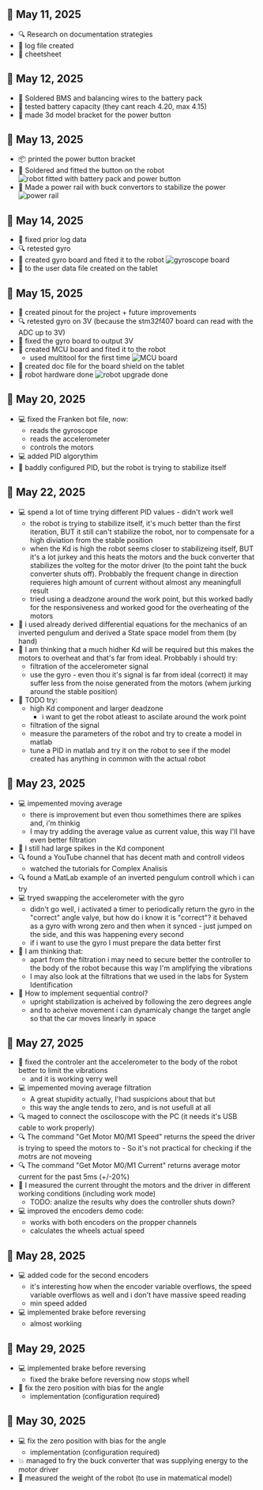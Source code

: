 ## 📅 May 11, 2025
- 🔍 Research on documentation strategies
- :page_facing_up: log file created
- :page_facing_up: cheetsheet

## 📅 May 12, 2025
- 🔧 Soldered BMS and balancing wires to the battery pack
- 🔧 tested battery capacity (they cant reach 4.20, max 4.15)
- 🎨 made 3d model bracket for the power button

## 📅 May 13, 2025
- 📦 printed the power button bracket
- 🔧 Soldered and fitted the button on the robot
![robot fitted with battery pack and power button](/media/fitted_battery_pack_and_power_button.jpeg "robot fitted with battery pack and power button")  
- 🔧 Made a power rail with buck convertors to stabilize the power
![power rail](/media/power_rail.jpeg "the upper side of the power rail")  

## 📅 May 14, 2025
- :page_facing_up: fixed prior log data
- 🔍 retested gyro
- 🔧 created gyro board and fited it to the robot
![gyroscope board](/media/gyroscope_board.jpeg "gyroscope board") 
- :page_facing_up: to the user data file created on the tablet

## 📅 May 15, 2025
- :page_facing_up: created pinout for the project + future improvements
- 🔍 retested gyro on 3V (because the stm32f407 board can read with the ADC up to 3V)
- 🔧 fixed the gyro board to output 3V
- 🔧 created MCU board and fited it to the robot
    - used multitool for the first time
![MCU board](/media/MCU_board.jpeg "MCU board") 
- :page_facing_up: created doc file for the board shield on the tablet
- 🤖 robot hardware done
![robot upgrade done](/media/robot_upgrade_done.jpeg "robot upgrade done") 

## 📅 May 20, 2025
- 💻 fixed the Franken bot file, now:
    - reads the gyroscope
    - reads the accelerometer
    - controls the motors
- 💻 added PID algorythim
- 🤖 baddly configured PID, but the robot is trying to stabilize itself


## 📅 May 22, 2025
- 💻 spend a lot of time trying different PID values - didn't work well
    - the robot is trying to stabilize itself, it's much better than the first iteration, 
    BUT it still can't stabilize the robot, nor to compensate for a high diviation from 
    the stable position
    - when the Kd is high the robot seems closer to stabilizeing itself, BUT it's a lot jurkey
    and this heats the motors and the buck converter that stabilizes the volteg for the motor driver
    (to the point taht the buck converter shuts off). Probbably the frequent change in direction 
    requieres high amount of current without almost any meaningfull result
    - tried using a deadzone around the work point, but this worked badly for the responsiveness
    and worked good for the overheating of the motors 
- :page_facing_up: i used already derived differential equations for the mechanics of an inverted pengulum
and derived a State space model from them (by hand)
- 🧠 I am thinking that a much hidher Kd will be required but this makes the motors to overheat
and that's far from ideal. Probbably i should try:
    - filtration of the accelerometer signal 
    - use the gyro - even thou it's signal is far from ideal (correct) it may suffer less from the noise
    generated from the motors (whem jurking around the stable position)
- :page_facing_up: TODO try:
    - high Kd component and larger deadzone
        - i want to get the robot atleast to ascilate around the work point
    - filtration of the signal
    - measure the parameters of the robot and try to create a model in matlab
    - tune a PID in matlab and try it on the robot to see if the model created has anything in common with the actual robot


## 📅 May 23, 2025
- 💻 impemented moving average
    - there is improvement but even thou somethimes there are spikes and, i'm thinkig 
    - I may try adding the average value as current value, this way I'll have even better filtration
- :page_facing_up: I still had large spikes in the Kd component
- 🔍 found a YouTube channel that has decent math and controll videos
    - watched the tutorials for Complex Analisis
- 🔍 found a MatLab example of an inverted pengulum controll which i can try
- 💻 tryed swapping the accelerometer with the gyro
    - didn't go well, i activated a timer to periodically return the gyro in the "correct" angle valye, but how do i know it is "correct"?
    it behaved as a gyro with wrong zero and then when it synced - just jumped on the side, and this was happening every second 
    - if i want to use the gyro I must prepare the data better first
- 🧠 I am thinking that:
    - apart from the filtration i may need to secure better the controller to the body of the robot
    because this way I'm amplifying the vibrations  
    - I may also look at the filtrations that we used in the labs for System Identification
- 🧠 How to implement sequential control? 
    - upright stabilization is acheived by following the zero degrees angle
    - and to acheive movement i can dynamicaly change the target angle so that the car moves linearly in space


## 📅 May 27, 2025
- 🔧 fixed the controler ant the accelerometer to the body of the robot better to limit the vibrations
    - and it is working verry well
- 💻 impemented moving average filtration
    - A great stupidity actually, I'had suspicions about that but
    - this way the angle tends to zero, and is not usefull at all
- 🔍 maged to connect the osciloscope with the PC (it needs it's USB cable to work properly)
- 🔍 The command "Get Motor M0/M1 Speed" returns the speed the driver is trying to speed the motors to - So it's not practical for checking 
if the motrs are not moveing
- 🔍 The command "Get Motor M0/M1 Current" returns average motor current for the past 5ms (+/-20%)
- 🔧 I measured the current throught the motors and the driver in different working conditions (including work mode)
    - TODO: analize the results why does the controller shuts down?
- 💻 improved the encoders demo code:
    - works with both encoders on the propper channels 
    - calculates the wheels actual speed
    

## 📅 May 28, 2025
- 💻 added code for the second encoders
    - it's interesting how when the encoder variable overflows, the speed variable overflows as well and i don't have massive speed reading
    - min speed added
- 💻 implemented brake before reversing
    - almost workiing


## 📅 May 29, 2025
- 💻 implemented brake before reversing
    - fixed the brake before reversing now stops whell
- 🧠 fix the zero position with bias for the angle
    - implementation (configuration required)

## 📅 May 30, 2025
- 💻 fix the zero position with bias for the angle
    - implementation (configuration required)
- 💥 managed to fry the buck converter that was supplying energy to the motor driver
- 🔧 measured the weight of the robot (to use in matematical model)
